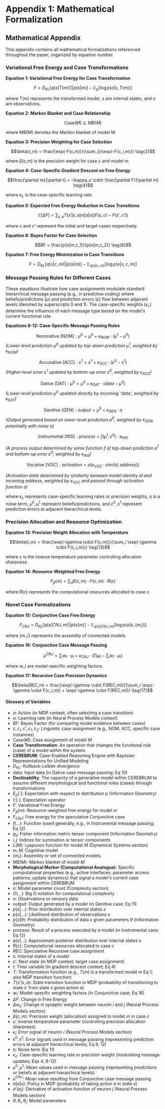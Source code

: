 # Appendix 1: Mathematical Formalization

## Mathematical Appendix

This appendix contains all mathematical formalizations referenced throughout the paper, organized by equation number.

### Variational Free Energy and Case Transformations

**Equation 1: Variational Free Energy for Case Transformation**

$$
F = D_{KL}[q(s|T(m))||p(s|m)] - \mathbb{E}_{p}[\log p(o|s,T(m))]  \tag{1}
$$

where T(m) represents the transformed model, s are internal states, and o are observations.

**Equation 2: Markov Blanket and Case Relationship**

$$\text{Case}(M) \subseteq \text{MB}(M)  \tag{2}$$

where MB(M) denotes the Markov blanket of model M.

**Equation 3: Precision Weighting for Case Selection**

$$\beta(c,m) = \frac{\exp(-F(c,m))}{\sum_{i}\exp(-F(c_i,m))}  \tag{3}$$

where β(c,m) is the precision weight for case c and model m.

**Equation 4: Case-Specific Gradient Descent on Free Energy**

$$\frac{\partial m}{\partial t} = -\kappa_c \cdot \frac{\partial F}{\partial m}  \tag{4}$$

where $\kappa_c$ is the case-specific learning rate.

**Equation 5: Expected Free Energy Reduction in Case Transitions**

$$
\mathbb{E}[\Delta F] = \sum_{s,a}T(s'|s,a)\pi[a|s](F(s,c)-F(s',c'))  \tag{5}
$$

where c and c' represent the initial and target cases respectively.

**Equation 6: Bayes Factor for Case Selection**

$$BF = \frac{p(o|m,c_1)}{p(o|m,c_2)}  \tag{6}$$

**Equation 7: Free Energy Minimization in Case Transitions**

$$
F = D_{KL}[q(s|c,m) || p(s|m)] - \mathbb{E}_{q(s|c,m)}[\log p(o|s,c,m)]  \tag{7}
$$

### Message Passing Rules for Different Cases

These equations illustrate how case assignments modulate standard hierarchical message passing (e.g., in predictive coding) where beliefs/predictions ($\mu$) and prediction errors ($\varepsilon$) flow between adjacent levels (denoted by superscripts 0 and 1). The case-specific weights ($\kappa_c$) determine the influence of each message type based on the model's current functional role.

**Equations 8-12: Case-Specific Message Passing Rules**

$$\text{Nominative [NOM]}: \mu^0 = \mu^0 + \kappa_{NOM} \cdot (\mu^1 - \mu^0)  \tag{8}$$
*(Lower-level prediction $\mu^0$ updated by top-down prediction $\mu^1$, weighted by $\kappa_{NOM}$)*

$$\text{Accusative [ACC]}: \varepsilon^1 = \varepsilon^1 + \kappa_{ACC} \cdot (\varepsilon^0 - \varepsilon^1)  \tag{9}$$
*(Higher-level error $\varepsilon^1$ updated by bottom-up error $\varepsilon^0$, weighted by $\kappa_{ACC}$)*

$$\text{Dative [DAT]}: \mu^0 = \mu^0 + \kappa_{DAT} \cdot (data - \mu^0)  \tag{10}$$
*(Lower-level prediction $\mu^0$ updated directly by incoming 'data', weighted by $\kappa_{DAT}$)*

$$\text{Genitive [GEN]}: output = \mu^0 + \kappa_{GEN} \cdot \eta  \tag{11}$$
*(Output generated based on lower-level prediction $\mu^0$, weighted by $\kappa_{GEN}$, potentially with noise $\eta$)*

$$\text{Instrumental [INS]}: process = f(\mu^1, \varepsilon^0) \cdot \kappa_{INS} \tag{12}$$

*(A process output determined by some function $f$ of top-down prediction $\mu^1$ and bottom-up error $\varepsilon^0$, weighted by $\kappa_{INS}$)*

$$\text{Vocative [VOC]}: activation = \sigma(\kappa_{VOC} \cdot sim(id, address)) \tag{12a}$$

*(Activation state determined by similarity between model identity $id$ and incoming address, weighted by $\kappa_{VOC}$ and passed through activation function $\sigma$)*

where $\kappa_c$ represents case-specific learning rates or precision weights, $\eta$ is a noise term, $\mu^0, \mu^1$ represent beliefs/predictions, and $\varepsilon^0, \varepsilon^1$ represent prediction errors at adjacent hierarchical levels.

### Precision Allocation and Resource Optimization

**Equation 13: Precision Weight Allocation with Temperature**

$$\beta(c,m) = \frac{\exp(-\gamma \cdot F(c,m))}{\sum_i \exp(-\gamma \cdot F(c_i,m))}  \tag{13}$$

where γ is the inverse temperature parameter controlling allocation sharpness.

**Equation 14: Resource-Weighted Free Energy**

$$F_{\beta}(m) = \sum_c \beta(c,m) \cdot F(c,m) \cdot R(c)  \tag{14}$$

where R(c) represents the computational resources allocated to case c.

### Novel Case Formalizations

**Equation 15: Conjunctive Case Free Energy**

$$
F_{CNJ} = D_{KL}[q(s|CNJ,m) || p(s|m)] - \mathbb{E}_{q(s|CNJ,m)}[\log p(o|s,\{m_i\})]  \tag{15}
$$

where {m_i} represents the assembly of connected models.

**Equation 16: Conjunctive Case Message Passing**

$$\mu^{CNJ} = \sum_i w_i \cdot \mu_i + \kappa_{CNJ} \cdot (\prod_i \mu_i - \sum_i w_i \cdot \mu_i)  \tag{16}$$

where w_i are model-specific weighting factors.

**Equation 17: Recursive Case Precision Dynamics**

$$\beta(REC,m) = \frac{\exp(-\gamma \cdot F(REC,m))}{\sum_i \exp(-\gamma \cdot F(c_i,m)) + \exp(-\gamma \cdot F(REC,m))}  \tag{17}$$

#### Glossary of Variables

- $a$: Action (in MDP context, often selecting a case transition)
- $\alpha$: Learning rate (in Neural Process Models context)
- $BF$: Bayes Factor (for comparing model evidence between cases)
- $c, c_i, c', c_1, c_2$: Linguistic case assignment (e.g., NOM, ACC, specific case instances)
- $\text{Case}(M)$: Case assignment of model $M$
- **Case Transformation**: An operation that changes the functional role (case) of a model within the system
- **CEREBRUM**: Case-Enabled Reasoning Engine with Bayesian Representations for Unified Modeling
- $D_{KL}$: Kullback-Leibler divergence
- $\text{data}$: Input data (in Dative case message passing; Eq 10)
- **Declinability**: The capacity of a generative model within CEREBRUM to assume different morphological and functional roles (cases) through transformations
- $E_p[\cdot]$: Expectation with respect to distribution $p$ (Information Geometry)
- $\mathbb{E}[\cdot]$: Expectation operator
- $F$: Variational Free Energy
- $F_{\beta}(m)$: Resource-weighted free energy for model $m$
- $F_{CNJ}$: Free energy for the speculative Conjunctive case
- $f(...)$: Function (used generally; e.g., in Instrumental message passing; Eq 12)
- $g_{ij}$: Fisher information metric tensor component (Information Geometry)
- $i, j$: Indices for summation or tensor components
- $L(M)$: Lyapunov function for model $M$ (Dynamical Systems section)
- $m, M$: Cognitive model
- $\{m_i\}$: Assembly or set of connected models
- $\text{MB}(M)$: Markov blanket of model $M$
- **Morphological Marker (Computational Analogue)**: Specific computational properties (e.g., active interfaces; parameter access patterns; update dynamics) that signal a model's current case assignment within CEREBRUM
- $n$: Model parameter count (Complexity section)
- $O(...)$: Big O notation for computational complexity
- $o$: Observations or sensory data
- $\text{output}$: Output generated by a model (in Genitive case; Eq 11)
- $p(s|...)$: Prior distribution over internal states $s$
- $p(o|...)$: Likelihood distribution of observations $o$
- $p(x|\theta)$: Probability distribution of data $x$ given parameters $\theta$ (Information Geometry)
- $\text{process}$: Result of a process executed by a model (in Instrumental case; Eq 12)
- $q(s|...)$: Approximate posterior distribution over internal states $s$
- $R(c)$: Computational resources allocated to case $c$
- $REC$: Speculative Recursive case assignment
- $s$: Internal states of a model
- $s'$: Next state (in MDP context; target case assignment)
- $t$: Time variable (in gradient descent context; Eq 4)
- $T$: Transformation function (e.g., $T(m)$ is a transformed model in Eq 1; also MDP transition function)
- $T(s'|s,a)$: State transition function in MDP (probability of transitioning to state $s'$ from state $s$ given action $a$)
- $w_i$: Model-specific weighting factors (in Conjunctive case; Eq 16)
- $\Delta F$: Change in Free Energy
- $\Delta w_{ij}$: Change in synaptic weight between neuron $i$ and $j$ (Neural Process Models section)
- $\beta(c,m)$: Precision weight (allocation) assigned to model $m$ in case $c$
- $\gamma$: Inverse temperature parameter (controlling precision allocation sharpness)
- $\epsilon_i$: Error signal of neuron $i$ (Neural Process Models section)
- $\varepsilon^0, \varepsilon^1$: Error signals used in message passing (representing prediction errors at adjacent hierarchical levels; Eq 9, 12)
- $\eta$: Noise term (Eq 11)
- $\kappa_c$: Case-specific learning rate or precision weight (modulating message updates; Eqs 4, 8-12)
- $\mu^0, \mu^1$: Mean values used in message passing (representing predictions or beliefs at adjacent hierarchical levels)
- $\mu^{CNJ}$: Mean value resulting from Conjunctive case message passing
- $\pi(a|s)$: Policy in MDP (probability of taking action $a$ in state $s$)
- $\sigma'(a_j)$: Derivative of activation function of neuron $j$ (Neural Process Models section)
- $\theta, \theta_i, \theta_j$: Model parameters 